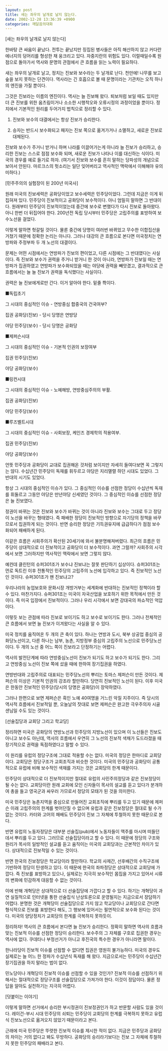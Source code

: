 ```yaml
---
layout: post
title: 새는 좌우의 날개로 날지 않는다.
date: 2002-12-28 13:36:39 +0900
categories: 깨달음의대화
---
```

[새는 좌우의 날개로 날지 않는다]
  
한바탕 큰 싸움이 끝났다. 전투는 끝났지만 징집된 병사들은 아직 해산하지 않고 커다란 에너지의 덩어리를 형성한 채 웅크리고 있다. 자중지란의 위험도 있다. 이럴때일수록 원점으로 돌아가서 역사와 문명의 관점에서 큰 흐름을 읽는 노력이 필요하다.
  

  
새는 좌우의 날개로 날고, 정치는 진보와 보수라는 두 날개로 난다. 천만에! 나무를 보고 숲을 보지 못하는 단견이다. 역사라는 긴 호흡으로 볼 때 문명이라는 기관차는 오직 하나의 엔진을 가질 뿐이다.
  

  
그것은 진보라는 이름의 엔진이다. 역사는 늘 진보해 왔다. 퇴보처럼 보일 때도 있지만 더 큰 진보를 위한 움츠림이거나 소소한 시행착오와 오류시정의 과정이었을 뿐이다. 정치에서 기본적인 원리를 두어가지 법칙으로 정리할 수 있다.
  

  
1. 진보와 보수의 대결에서는 항상 진보가 승리한다.
  
2. 승자는 반드시 보수화되고 패자는 진보 쪽으로 옮겨가거나 소멸하고, 새로운 진보로 대체된다.
  

  
진보와 보수가 주거니 받거니 하며 나라를 이끌어가는게 아니라 늘 진보가 승리하고, 승리한 진보는 스스로 점점 보수화 되며, 새로운 진보가 나타나 이를 대신하는 식이다. 미국의 경우를 예로 들기로 하자. (여기서 진보와 보수를 흔히 말하는 당파성의 개념으로 보아서 안된다. 마르크스의 헛소리는 일단 잊어버리고 역사적인 맥락에서 이해해야 유의미하다.)
  

  
[민주주의의 실험장이 된 200년 미국사]
  
원래 미국의 진보세력은 공화당이었고 보수세력은 민주당이었다. 그런데 지금은 이게 뒤집혀져 있다. 민주당이 진보적이고 공화당이 보수적이다. 아니 엄밀히 말하면 그 반대이다. 원래부터 민주당이 진보적이었는데 중간에 보수로 변했다가 다시 진보로 돌아왔다. 아니 한번 더 뒤집어야 한다. 200년전 독립 당시부터 민주당은 고립주의를 표방하여 보수노선을 걸었다.
  

  
이렇게 말하면 헛갈릴 것이다. 물론 중간에 당명이 여러번 바뀌었고 무수한 이합집산을 거쳤기 때문에 정확한 논리는 아니다. 그러나 대강의 큰 흐름으로 본다면 미국정치는 연방파와 주정부파 두 개 노선의 대결이다.
  

  
문제는 어떤 시점에서는 연방파가 진보의 편이었고, 다른 시점에는 그 반대였다는 사실이다. 즉 진보와 보수가 권력을 주거니 받거니 한 것이 아니라, 연방파가 진보일 때는 연방파가 집권하였고 연방파가 보수화되었을 때는 야당에 권력을 빼앗겼고, 결과적으로 큰 흐름에서는 늘 늘 진보가 권력을 독식했다는 사실이다.
  

  
권력은 늘 진보에게로만 간다. 이거 알아야 한다. 밑줄 쫙이다.
  

  
■독립초기
  
그 시대의 중심적인 이슈 - 연방중심 합중국의 건국여부?
  
집권 공화당(진보) - 당시 당명은 연방당
  
야당 민주당(보수) - 당시 당명은 공화당
  

  
■제퍼슨시대
  
그 시대의 중심적인 이슈 - 기본적 인권의 보장여부
  
집권 민주당(진보)
  
야당 공화당(보수)
  

  
■링컨시대
  
그 시대의 중심적인 이슈 - 노예해방, 연방중심주의의 부활.
  
집권 공화당(진보)
  
야당 민주당(보수)
  

  
■루즈벨트시대
  
그 시대의 중심적인 이슈 - 사회보장, 케인즈 경제학의 적용여부.
  
집권 민주당(진보)
  
야당 공화당(보수)
  

  
언뜻 민주당과 공화당이 교대로 집권해온 것처럼 보이지만 자세히 들여다보면 꼭 그렇지는 않다. 수십년간 민주당이 독재를 휘두르고 야당은 지리멸렬 하던 시대도 있었다. 그 반대의 시기도 있었다.
  

  
항상 그 시대의 중심적인 이슈가 있다. 그 중심적인 이슈를 선점한 정당이 수십년씩 독재를 휘둘르고 그동안 야당은 만년야당 신세였던 것이다. 그 중심적인 이슈를 선점한 정당은 늘 진보였다.
  

  
정권이 바뀌는 것은 진보와 보수가 바뀌는 것이 아니라 진보와 보수는 그대로 두고 정당이 노선을 바꾸는 형태였다. 즉 패배한 정당이 진보적인 방향으로 자기당의 정책을 바꾸므로서 집권하게 되는 것이다. 반면 승리한 정당은 기득권유지에 급급하다가 점점 보수화되어 패배하게 된다.
  

  
이같은 흐름은 사회주의가 확산된 20세기에 와서 불분명해져버렸다. 최근의 흐름은 민주당이 상대적으로 더 진보적이고 공화당이 더 보수적이다. 과연 그럴까? 사회주의 시각에서 보면 그러하지만 역사적인 맥락에서 보면 그렇지 않다.
  

  
예컨데 클린턴의 슈퍼301조가 보수냐 진보냐는 잘못 판단하기 십상이다. 슈퍼301조는 먼로 독트린 이후 전통적인 민주당의 고립주의 노선에 입각하고 있다. 즉 진보적인 노선인 것이다. 슈퍼301조가 왠 진보냐고?
  

  
우리나라의 농업보호와 문화시장 개방거부는 세계화에 반대하는 진보적인 정책이라 할 수 있다. 마찬가지다. 슈퍼301조는 미국이 자국산업을 보호하기 위한 목적에서 만든 것이다. 즉 미국 입장에서 진보적이다. 그러나 우리 시각에서 보면 강대국의 파쇼적인 억압이다.
  

  
이렇듯 보는 관점에 따라 진보로 보이기도 하고 보수로 보이기도 한다. 그러나 전체적인 큰 흐름에서 보면 늘 진보가 이겨왔다는 사실을 알 수 있다.
  

  
미국 정치를 움직여온 두 개의 큰 축이 있다. 하나는 연방과 도시, 북부 상공업 중심의 공화당노선이고, 다른 하나는 남부, 농촌, 지방정부 중심의 고립주의 노선으로 민주당노선이다. 두 개의 노선 중 어느 쪽이 진보라고 단정하기는 어렵다.
  

  
역사의 발전단계에 따라 연방중심노선이 진보가 되기도 하고 보수가 되기도 한다. 그리고 연방중심 노선이 진보 쪽에 섰을 때에 한하여 장기집권을 하였다.
  

  
연방반대와 고립주의로 대표되는 민주당노선의 뿌리는 토마스 제퍼슨이 만든 것이다. 제퍼슨의 이상은 기본적 인권의 강조라 할만하다. 당연히 진보적인 노선이 된다. 이후 미국은 한동안 진보적인 민주당(당시의 당명은 공화당)이 장악하였다.
  

  
그러나 한편으로 보면 제퍼슨은 흑인 노예 40여명을 거느린 악질 지주이다. 즉 당시의 역사적 흐름에서 진보적일 뿐, 오늘날의 잣대로 보면 제퍼슨은 완고한 극우주의자 시골 샌님일 수도 있는 것이다.
  

  

  
[선술집당과 교회당 그리고 학교당]
  
정리하면 미국은 공화당의 연방노선과 민주당의 지방노선이 있으며 이 노선들은 진보도 아니고 보수도 아닌데, 역사의 흐름에서 우연히 그 노선의 진보적 색채가 도드라졌을 때 장기적으로 권력을 독점하였다고 말할 수 있다.
  

  
이 원리를 유럽의 정당구조에 그대로 적용할 수는 없다. 미국의 정당은 한마디로 교회당이다. 교회당은 정당구조가 교회조직과 비슷한 것이다. 미국의 민주당과 공화당이 공통적으로 유럽에 비해 보수적인 색채를 가지는 것은 교회당의 한계 때문이다.
  

  
민주당이 상대적으로 더 진보적이지만 절대로 유럽의 사민주의정당과 같은 진보정당이 될 수는 없다. 교회당이란 원래 교회에 모인 신자들이 목사의 설교를 듣고 있다가 분개하여 총을 들고 영국군과 싸우러 가므로서 정당의 모태가 된 것을 의미한다.
  

  
미국 민주당은 농촌지역을 중심으로 만들어진 교회조직에 뿌리를 두고 있기 때문에 제퍼슨 이래 고립주의의 한계를 벗어던질 수 없으며 유럽과 같은 진보정당은 절대로 될 수가 없는 것이다. 카터와 고어의 패배도 민주당이 진보 그 자체에 투철하지 못한 때문으로 본다.
  

  
반면 유럽의 노동자정당은 대부분 선술집(pub)에서 노동자들이 맥주를 마시며 떠들던데서 뿌리를 두고 있다. 그러므로 선술집당이라고 할 수 있다. 이 때문에 정당의 구조와 원리가 목사의 일방적인 설교를 듣고 움직이는 미국의 교회당과는 근본적인 차이가 있다. 상대적으로 진보적일 수 있는 것이다.
  

  
반면 한국의 진보정당은 학교당이라 할만하다. 학교의 사제간, 선후배간의 수직구조에 기반하여 정당이 탄생하고 있다. 이 때문에 한국의 좌파정당은 상대적으로 교회당에 가깝다. 즉 진보를 표방하고 있으나, 실제로는 지극히 보수적인 몸집을 가지고 있어서 시류의 변화에 민감하게 대응할 수 없는 것이다.
  

  
이에 반해 개혁당은 상대적으로 더 선술집당에 가깝다고 할 수 있다. 하기는 개혁당이 과연 실질적으로 인터넷을 통한 선술집식 난상토론으로 운영될지는 지금으로서 장담하기 어렵다. 분명한 것은 개혁당이 선술집당으로 가지 않고 학교당이나 교회당으로 간다면 형식적으로 진보를 표방한다 해도, 그 행보에 있어서는 필연적으로 보수화 된다는 것이다. 미국의 양당정치가 교회당의 한계를 극복하지 못하듯이.
  

  
정리하자! 역사의 큰 흐름에서 본다면 늘 진보가 승리한다. 정확히 말하면 역사의 흐름과 맞는 진보적 이슈를 선점한 정당이 승리한다. 보수주의 그 자체를 구호로 집권한 경우는 역사에 없다. 쿠데타나 부정선거가 아니고 후진국의 특수한 경우가 아니라면 말이다.
  

  
한나라당이 진보적 이슈를 선점할 수 없다면 집권은 영원히 불가능하다. 미국의 경우도 실제로는 늘 어느 한 정파가 수십년식 독재를 해 왔다. 지금으로서는 민주당이 수십년간 장기집권을 하지 말라는 법이 없다.
  

  
민노당이나 개혁당이 진보적 이슈를 선점할 수 있을 것인가? 진보적 이슈를 선점하기 위해서는 절대적으로 정당구조를 선술집당으로 가져가야 한다. 이것이 정답이다. 물론 정답을 알아도 실천하기는 지극히 어렵다.
  

  

  
[덧붙이는 이야기]
  
이렇게 말하면 선거에서 승리한 부시정권이 진보정권인가 하고 반문할 사람도 있을 것이다. 레이건-부시 시대 민주당의 쇠퇴는 민주당이 교회당의 한계를 극복하지 못하고 유럽식 진보노선으로 옮겨오지 않았기 때문이라고 본다.
  

  
근래에 미국 민주당은 뚜렷한 진보적 이슈를 제시한 적이 없다. 지금은 민주당과 공화당의 차이는 거의 없다고 봐도 무방하다. 공화당의 승리라기보다는 진보 그 자체에 투철하지 못한 민주당의 패배라고 본다.